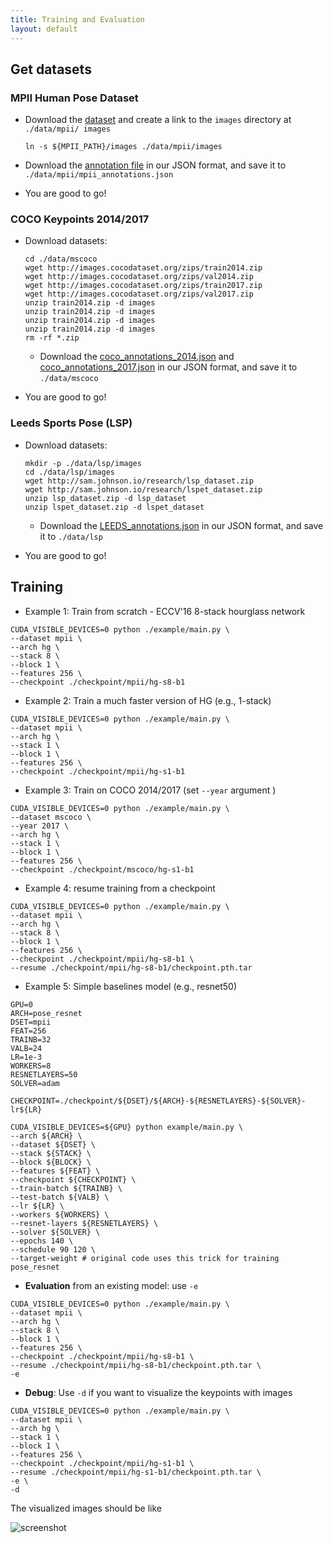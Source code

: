 ```yaml
---
title: Training and Evaluation
layout: default
---
```


## Get datasets

### MPII Human Pose Dataset

- Download the [dataset](https://datasets.d2.mpi-inf.mpg.de/andriluka14cvpr/mpii_human_pose_v1.tar.gz) and create a link to the `images` directory at `./data/mpii/
images`
  ```
  ln -s ${MPII_PATH}/images ./data/mpii/images
  ```

- Download the [annotation file](https://drive.google.com/open?id=1mQrH_yVHeB93rzCfyq5kC9ZYTwZeMsMm) in our JSON format, and save it to `./data/mpii/mpii_annotations.json`

- You are good to go!


### COCO Keypoints 2014/2017

- Download datasets:
  ```
  cd ./data/mscoco
  wget http://images.cocodataset.org/zips/train2014.zip
  wget http://images.cocodataset.org/zips/val2014.zip
  wget http://images.cocodataset.org/zips/train2017.zip
  wget http://images.cocodataset.org/zips/val2017.zip
  unzip train2014.zip -d images
  unzip train2014.zip -d images
  unzip train2014.zip -d images
  unzip train2014.zip -d images
  rm -rf *.zip
  ```

  - Download the [coco_annotations_2014.json](https://drive.google.com/open?id=1jrxis4ujrLlkwoD2GOdv3PGzygpQ04k7) and [coco_annotations_2017.json](https://drive.google.com/open?id=1YuzpScAfzemwZqUuZBrbBZdoplXEqUse) in our JSON format, and save it to `./data/mscoco`

- You are good to go!

### Leeds Sports Pose (LSP)
- Download datasets:
  ```
  mkdir -p ./data/lsp/images
  cd ./data/lsp/images
  wget http://sam.johnson.io/research/lsp_dataset.zip
  wget http://sam.johnson.io/research/lspet_dataset.zip
  unzip lsp_dataset.zip -d lsp_dataset
  unzip lspet_dataset.zip -d lspet_dataset
  ```

  - Download the [LEEDS_annotations.json](https://drive.google.com/open?id=1GZxlTLuMfA3VRvz2jyv8fhJDqElNrgKS) in our JSON format, and save it to `./data/lsp`

- You are good to go!

## Training
- Example 1: Train from scratch - ECCV'16 8-stack hourglass network
```
CUDA_VISIBLE_DEVICES=0 python ./example/main.py \
--dataset mpii \
--arch hg \
--stack 8 \
--block 1 \
--features 256 \
--checkpoint ./checkpoint/mpii/hg-s8-b1
```

- Example 2: Train a much faster version of HG (e.g., 1-stack)
```
CUDA_VISIBLE_DEVICES=0 python ./example/main.py \
--dataset mpii \
--arch hg \
--stack 1 \
--block 1 \
--features 256 \
--checkpoint ./checkpoint/mpii/hg-s1-b1
```

- Example 3: Train on COCO 2014/2017 (set `--year` argument )
```
CUDA_VISIBLE_DEVICES=0 python ./example/main.py \
--dataset mscoco \
--year 2017 \
--arch hg \
--stack 1 \
--block 1 \
--features 256 \
--checkpoint ./checkpoint/mscoco/hg-s1-b1
```

- Example 4: resume training from a checkpoint
```
CUDA_VISIBLE_DEVICES=0 python ./example/main.py \
--dataset mpii \
--arch hg \
--stack 8 \
--block 1 \
--features 256 \
--checkpoint ./checkpoint/mpii/hg-s8-b1 \
--resume ./checkpoint/mpii/hg-s8-b1/checkpoint.pth.tar
```


- Example 5: Simple baselines model (e.g., resnet50)
```
GPU=0
ARCH=pose_resnet
DSET=mpii
FEAT=256
TRAINB=32
VALB=24
LR=1e-3
WORKERS=8
RESNETLAYERS=50
SOLVER=adam

CHECKPOINT=./checkpoint/${DSET}/${ARCH}-${RESNETLAYERS}-${SOLVER}-lr${LR}

CUDA_VISIBLE_DEVICES=${GPU} python example/main.py \
--arch ${ARCH} \
--dataset ${DSET} \
--stack ${STACK} \
--block ${BLOCK} \
--features ${FEAT} \
--checkpoint ${CHECKPOINT} \
--train-batch ${TRAINB} \
--test-batch ${VALB} \
--lr ${LR} \
--workers ${WORKERS} \
--resnet-layers ${RESNETLAYERS} \
--solver ${SOLVER} \
--epochs 140 \
--schedule 90 120 \
--target-weight # original code uses this trick for training pose_resnet
```

- **Evaluation** from an existing model: use `-e`
```
CUDA_VISIBLE_DEVICES=0 python ./example/main.py \
--dataset mpii \
--arch hg \
--stack 8 \
--block 1 \
--features 256 \
--checkpoint ./checkpoint/mpii/hg-s8-b1 \
--resume ./checkpoint/mpii/hg-s8-b1/checkpoint.pth.tar \
-e
```

- **Debug**: Use `-d` if you want to visualize the keypoints with images
```
CUDA_VISIBLE_DEVICES=0 python ./example/main.py \
--dataset mpii \
--arch hg \
--stack 1 \
--block 1 \
--features 256 \
--checkpoint ./checkpoint/mpii/hg-s1-b1 \
--resume ./checkpoint/mpii/hg-s1-b1/checkpoint.pth.tar \
-e \
-d
```

The visualized images should be like

![screenshot](./docs/screenshot.png)
